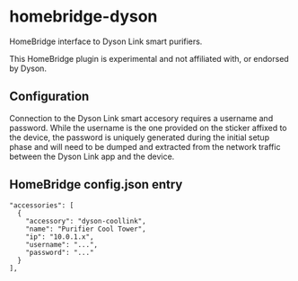 # homebridge-dyson
HomeBridge interface to Dyson Link smart purifiers.

This HomeBridge plugin is experimental and not affiliated with, or endorsed by Dyson.

## Configuration

Connection to the Dyson Link smart accesory requires a username and password. While the username is the one provided on the sticker affixed to the device, the password is uniquely generated during the initial setup phase and will need to be dumped and extracted from the network traffic between the Dyson Link app and the device.

## HomeBridge config.json entry

```
"accessories": [
  {
    "accessory": "dyson-coollink",
    "name": "Purifier Cool Tower",
    "ip": "10.0.1.x",
    "username": "...",
    "password": "..."
  }
],
```
